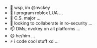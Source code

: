 - 👋 wsp, im @nvckey
- 👀 i program roblox LUA ...
- 🌱 C.S. major ...
- 💞️ looking to collaberate in ro-security ...
- 📫 DMs; nvckey on all platforms ...
- 😄 he/him ...
- ⚡ i code cool stuff xd ...
